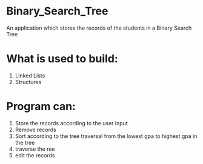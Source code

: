# Binary_Search_Tree
An application which stores the records of the students in a Binary Search Tree
# What is used to build:
1) Linked Lists
2) Structures
# Program can:
1) Store the records according to the user input
2) Remove records
3) Sort according to the tree traversal from the lowest gpa to highest gpa in the tree
4) traverse the ree
5) edit the records


